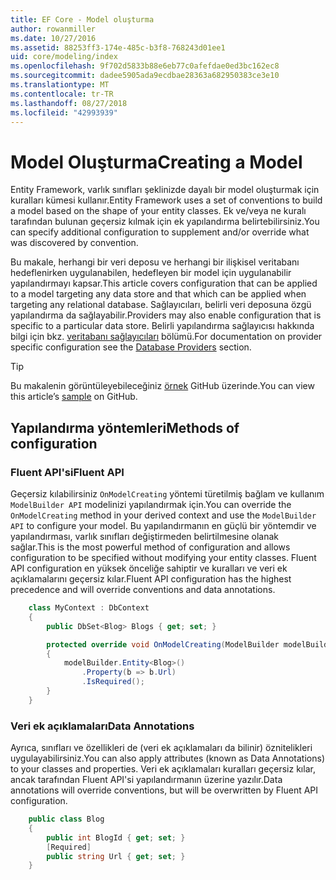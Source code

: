 ```yaml
---
title: EF Core - Model oluşturma
author: rowanmiller
ms.date: 10/27/2016
ms.assetid: 88253ff3-174e-485c-b3f8-768243d01ee1
uid: core/modeling/index
ms.openlocfilehash: 9f702d5833b88e6eb77c0afefdae0ed3bc162ec8
ms.sourcegitcommit: dadee5905ada9ecdbae28363a682950383ce3e10
ms.translationtype: MT
ms.contentlocale: tr-TR
ms.lasthandoff: 08/27/2018
ms.locfileid: "42993939"
---
```

# <a name="creating-a-model"></a><span data-ttu-id="a44df-102">Model Oluşturma</span><span class="sxs-lookup"><span data-stu-id="a44df-102">Creating a Model</span></span>

<span data-ttu-id="a44df-103">Entity Framework, varlık sınıfları şeklinizde dayalı bir model oluşturmak için kuralları kümesi kullanır.</span><span class="sxs-lookup"><span data-stu-id="a44df-103">Entity Framework uses a set of conventions to build a model based on the shape of your entity classes.</span></span> <span data-ttu-id="a44df-104">Ek ve/veya ne kuralı tarafından bulunan geçersiz kılmak için ek yapılandırma belirtebilirsiniz.</span><span class="sxs-lookup"><span data-stu-id="a44df-104">You can specify additional configuration to supplement and/or override what was discovered by convention.</span></span>

<span data-ttu-id="a44df-105">Bu makale, herhangi bir veri deposu ve herhangi bir ilişkisel veritabanı hedeflenirken uygulanabilen, hedefleyen bir model için uygulanabilir yapılandırmayı kapsar.</span><span class="sxs-lookup"><span data-stu-id="a44df-105">This article covers configuration that can be applied to a model targeting any data store and that which can be applied when targeting any relational database.</span></span> <span data-ttu-id="a44df-106">Sağlayıcıları, belirli veri deposuna özgü yapılandırma da sağlayabilir.</span><span class="sxs-lookup"><span data-stu-id="a44df-106">Providers may also enable configuration that is specific to a particular data store.</span></span> <span data-ttu-id="a44df-107">Belirli yapılandırma sağlayıcısı hakkında bilgi için bkz. [veritabanı sağlayıcıları](../providers/index.md) bölümü.</span><span class="sxs-lookup"><span data-stu-id="a44df-107">For documentation on provider specific configuration see the [Database Providers](../providers/index.md) section.</span></span>

> [!TIP]  
> <span data-ttu-id="a44df-108">Bu makalenin görüntüleyebileceğiniz [örnek](https://github.com/aspnet/EntityFramework.Docs/tree/master/samples) GitHub üzerinde.</span><span class="sxs-lookup"><span data-stu-id="a44df-108">You can view this article’s [sample](https://github.com/aspnet/EntityFramework.Docs/tree/master/samples) on GitHub.</span></span>

## <a name="methods-of-configuration"></a><span data-ttu-id="a44df-109">Yapılandırma yöntemleri</span><span class="sxs-lookup"><span data-stu-id="a44df-109">Methods of configuration</span></span>

### <a name="fluent-api"></a><span data-ttu-id="a44df-110">Fluent API'si</span><span class="sxs-lookup"><span data-stu-id="a44df-110">Fluent API</span></span>

<span data-ttu-id="a44df-111">Geçersiz kılabilirsiniz `OnModelCreating` yöntemi türetilmiş bağlam ve kullanım `ModelBuilder API` modelinizi yapılandırmak için.</span><span class="sxs-lookup"><span data-stu-id="a44df-111">You can override the `OnModelCreating` method in your derived context and use the `ModelBuilder API` to configure your model.</span></span> <span data-ttu-id="a44df-112">Bu yapılandırmanın en güçlü bir yöntemdir ve yapılandırması, varlık sınıfları değiştirmeden belirtilmesine olanak sağlar.</span><span class="sxs-lookup"><span data-stu-id="a44df-112">This is the most powerful method of configuration and allows configuration to be specified without modifying your entity classes.</span></span> <span data-ttu-id="a44df-113">Fluent API configuration en yüksek önceliğe sahiptir ve kuralları ve veri ek açıklamalarını geçersiz kılar.</span><span class="sxs-lookup"><span data-stu-id="a44df-113">Fluent API configuration has the highest precedence and will override conventions and data annotations.</span></span>

<!-- [!code-csharp[Main](samples/core/Modeling/FluentAPI/Samples/Required.cs?range=5-15&highlight=5-10)] -->

``` csharp
    class MyContext : DbContext
    {
        public DbSet<Blog> Blogs { get; set; }

        protected override void OnModelCreating(ModelBuilder modelBuilder)
        {
            modelBuilder.Entity<Blog>()
                .Property(b => b.Url)
                .IsRequired();
        }
    }
```

### <a name="data-annotations"></a><span data-ttu-id="a44df-114">Veri ek açıklamaları</span><span class="sxs-lookup"><span data-stu-id="a44df-114">Data Annotations</span></span>

<span data-ttu-id="a44df-115">Ayrıca, sınıfları ve özellikleri de (veri ek açıklamaları da bilinir) öznitelikleri uygulayabilirsiniz.</span><span class="sxs-lookup"><span data-stu-id="a44df-115">You can also apply attributes (known as Data Annotations) to your classes and properties.</span></span> <span data-ttu-id="a44df-116">Veri ek açıklamaları kuralları geçersiz kılar, ancak tarafından Fluent API'si yapılandırmanın üzerine yazılır.</span><span class="sxs-lookup"><span data-stu-id="a44df-116">Data annotations will override conventions, but will be overwritten by Fluent API configuration.</span></span>

<!-- [!code-csharp[Main](samples/core/Modeling/DataAnnotations/Samples/Required.cs?range=11-16&highlight=4)] -->
``` csharp
    public class Blog
    {
        public int BlogId { get; set; }
        [Required]
        public string Url { get; set; }
    }
```
